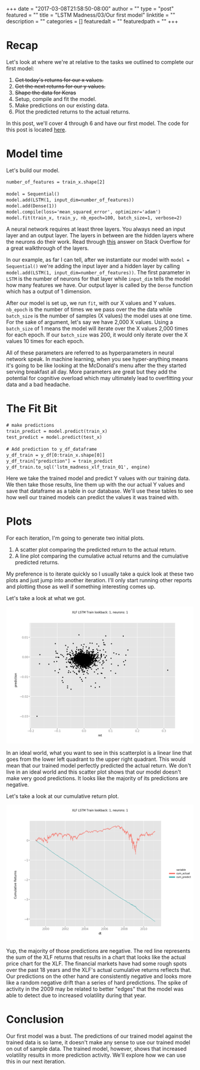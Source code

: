 +++
date = "2017-03-08T21:58:50-08:00"
author = ""
type = "post"
featured = ""
title = "LSTM Madness/03/Our first model"
linktitle = ""
description = ""
categories = []
featuredalt = ""
featuredpath = ""
+++

# Recap

Let's look at where we're at relative to the tasks we outlined to complete our first model:

1. ~~Get today's returns for our x values.~~
2. ~~Get the next returns for our y values.~~
3. ~~Shape the data for Keras~~
4. Setup, compile and fit the model.
5. Make predictions on our existing data.
6. Plot the predicted returns to the actual returns.

In this post, we'll cover 4 through 6 and have our first model. The code for this post is located [here](https://github.com/ventrisco/lstm-madness/tree/master/01).


# Model time

Let's build our model.

```
number_of_features = train_x.shape[2]

model = Sequential()
model.add(LSTM(1, input_dim=number_of_features))
model.add(Dense(1))
model.compile(loss='mean_squared_error', optimizer='adam')
model.fit(train_x, train_y, nb_epoch=100, batch_size=1, verbose=2)
```

A neural network requires at least three layers. You always need an input layer and an output layer. The layers in between are the hidden layers where the neurons do their work. Read through [this](http://stats.stackexchange.com/questions/181/how-to-choose-the-number-of-hidden-layers-and-nodes-in-a-feedforward-neural-netw) answer on Stack Overflow for a great walkthrough of the layers. 

In our example, as far I can tell, after we instantiate our model with `model = Sequential()` we're adding the input layer and a hidden layer by calling `model.add(LSTM(1, input_dim=number_of_features))`. The first parameter in `LSTM` is the number of neurons for that layer while `input_dim` tells the model how many features we have. Our output layer is called by the `Dense` function which has a output of 1 dimension. 

After our model is set up, we run `fit`, with our X values and Y values. `nb_epoch` is the number of times we we pass over the the data while `batch_size` is the number of samples (X values) the model uses at one time. For the sake of argument, let's say we have 2,000 X values. Using a `batch_size` of 1 means the model will iterate over the X values 2,000 times for each epoch. If our `batch_size` was 200, it would only iterate over the X values 10 times for each epoch.

All of these parameters are referred to as hyperparameters in neural network speak. In machine learning, when you see hyper-anything means it's going to be like looking at the McDonald's menu after the they started serving breakfast all day. More parameters are great but they add the potential for cognitive overload which may ultimately lead to overfitting your data and a bad headache.

# The Fit Bit

```
# make predictions
train_predict = model.predict(train_x)
test_predict = model.predict(test_x)

# Add prediction to y_df_dataframe
y_df_train = y_df[0:train_x.shape[0]]
y_df_train["prediction"] = train_predict
y_df_train.to_sql('lstm_madness_xlf_train_01', engine) 
```

Here we take the trained model and predict Y values with our training data. We then take those results, line them up with the our actual Y values and save that dataframe as a table in our database. We'll use these tables to see how well our trained models can predict the values it was trained with. 

# Plots

For each iteration, I'm going to generate two initial plots. 

1. A scatter plot comparing the predicted return to the actual return.
2. A line plot comparing the cumulative actual returns and the cumulative predicted returns.

My preference is to iterate quickly so I usually take a quick look at these two plots and just jump into another iteration. I'll only start running other reports and plotting those as well if something interesting comes up. 

Let's take a look at what we got. 

![Scatterplot](https://raw.githubusercontent.com/ventrisco/lstm-madness/master/01/scatter.png)

In an ideal world, what you want to see in this scatterplot is a linear line that goes from the lower left quadrant to the upper right quadrant. This would mean that our trained model perfectly predicted the actual return. We don't live in an ideal world and this scatter plot shows that our model doesn't make very good predictions. It looks like the majority of its predictions are negative. 

Let's take a look at our cumulative return plot. 

![Cumulative Returns](https://raw.githubusercontent.com/ventrisco/lstm-madness/master/01/cum_ret.png)


Yup, the majority of those predictions are negative. The red line represents the sum of the XLF returns that results in a chart that looks like the actual price chart for the XLF. The financial markets have had some rough spots over the past 18 years and the XLF's actual cumulative returns reflects that. Our predictions on the other hand are consistently negative and looks more like a random negative drift than a series of hard predictions. The spike of activity in the 2009 may be related to better "edges" that the model was able to detect due to increased volatility during that year.

# Conclusion

Our first model was a bust. The predictions of our trained model against the trained data is so lame, it doesn't make any sense to use our trained model on out of sample data. The trained model, however, shows that increased volatility results in more prediction activity. We'll explore how we can use this in our next iteration. 
